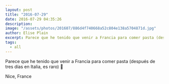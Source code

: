 ```yaml
---
layout: post
title: "2016-07-29"
date: 2016-07-29 04:35:26
description: 
image: "/assets/photos/201607/886d4f740668a52c804e138a5704871d.jpg"
author: Elise Plain
excerpt: Parece que he tenido que venir a Francia para comer pasta (después de tres días en Italia, es raro) 🍝
tags: 
  - all
---
```


Parece que he tenido que venir a Francia para comer pasta (después de tres días en Italia, es raro) 🍝
<p></p>
Nice, France